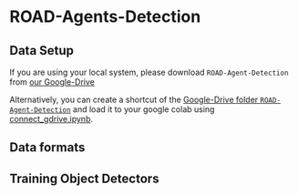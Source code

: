 
# ROAD-Agents-Detection

## Data Setup

If you are using your local system, please download `ROAD-Agent-Detection` from [our Google-Drive](https://drive.google.com/drive/folders/1Y1XcSpdMU-vHnF_RjwQ-XAgJ2ovGBk61?usp=share_link)

Alternatively, you can create a shortcut of the [Google-Drive folder `ROAD-Agent-Detection`](https://drive.google.com/drive/folders/1Y1XcSpdMU-vHnF_RjwQ-XAgJ2ovGBk61?usp=share_link) and load it to your google colab using [connect_gdrive.ipynb](./connect_gdrive.ipynb).


## Data formats


## Training Object Detectors



